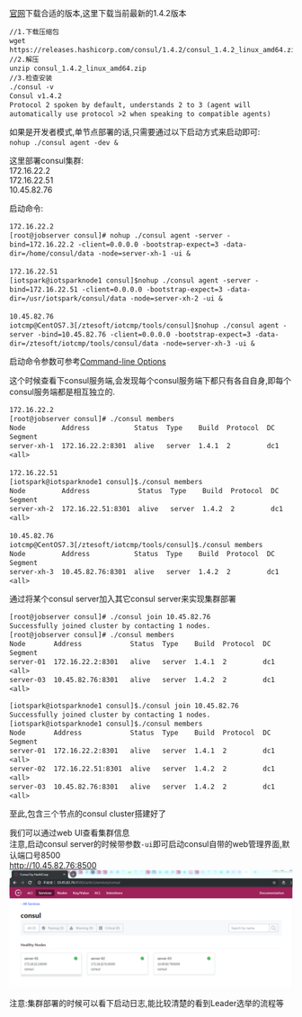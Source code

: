 [官网](https://www.consul.io/)下载合适的版本,这里下载当前最新的1.4.2版本  
```aidl
//1.下载压缩包
wget https://releases.hashicorp.com/consul/1.4.2/consul_1.4.2_linux_amd64.zip  
//2.解压
unzip consul_1.4.2_linux_amd64.zip  
//3.检查安装
./consul -v
Consul v1.4.2
Protocol 2 spoken by default, understands 2 to 3 (agent will automatically use protocol >2 when speaking to compatible agents)  
``` 

如果是开发者模式,单节点部署的话,只需要通过以下启动方式来启动即可:  
```nohup ./consul agent -dev &```  

这里部署consul集群:    
172.16.22.2    
172.16.22.51  
10.45.82.76       

启动命令:    
```aidl
172.16.22.2  
[root@jobserver consul]# nohup ./consul agent -server -bind=172.16.22.2 -client=0.0.0.0 -bootstrap-expect=3 -data-dir=/home/consul/data -node=server-xh-1 -ui &  

172.16.22.51
[iotspark@iotsparknode1 consul]$nohup ./consul agent -server -bind=172.16.22.51 -client=0.0.0.0 -bootstrap-expect=3 -data-dir=/usr/iotspark/consul/data -node=server-xh-2 -ui &  

10.45.82.76  
iotcmp@CentOS7.3[/ztesoft/iotcmp/tools/consul]$nohup ./consul agent -server -bind=10.45.82.76 -client=0.0.0.0 -bootstrap-expect=3 -data-dir=/ztesoft/iotcmp/tools/consul/data -node=server-xh-3 -ui &  
```     

启动命令参数可参考[Command-line Options](https://www.consul.io/docs/agent/options.html)  

这个时候查看下consul服务端,会发现每个consul服务端下都只有各自自身,即每个consul服务端都是相互独立的.   
```aidl  
172.16.22.2 
[root@jobserver consul]# ./consul members
Node         Address           Status  Type    Build  Protocol  DC   Segment
server-xh-1  172.16.22.2:8301  alive   server  1.4.1  2         dc1  <all>  

172.16.22.51  
[iotspark@iotsparknode1 consul]$./consul members
Node         Address            Status  Type    Build  Protocol  DC   Segment
server-xh-2  172.16.22.51:8301  alive   server  1.4.2  2         dc1  <all>

10.45.82.76   
iotcmp@CentOS7.3[/ztesoft/iotcmp/tools/consul]$./consul members
Node         Address           Status  Type    Build  Protocol  DC   Segment
server-xh-3  10.45.82.76:8301  alive   server  1.4.2  2         dc1  <all>
```  

通过将某个consul server加入其它consul server来实现集群部署  
```aidl
[root@jobserver consul]# ./consul join 10.45.82.76
Successfully joined cluster by contacting 1 nodes.
[root@jobserver consul]# ./consul members
Node       Address            Status  Type    Build  Protocol  DC   Segment
server-01  172.16.22.2:8301   alive   server  1.4.1  2         dc1  <all>
server-03  10.45.82.76:8301   alive   server  1.4.2  2         dc1  <all> 
```

```aidl
[iotspark@iotsparknode1 consul]$./consul join 10.45.82.76
Successfully joined cluster by contacting 1 nodes.
[iotspark@iotsparknode1 consul]$./consul members
Node       Address            Status  Type    Build  Protocol  DC   Segment
server-01  172.16.22.2:8301   alive   server  1.4.1  2         dc1  <all>
server-02  172.16.22.51:8301  alive   server  1.4.2  2         dc1  <all>
server-03  10.45.82.76:8301   alive   server  1.4.2  2         dc1  <all>
```
至此,包含三个节点的consul cluster搭建好了  

我们可以通过web UI查看集群信息  
注意,启动consul server的时候带参数```-ui```即可启动consul自带的web管理界面,默认端口号8500  
http://10.45.82.76:8500   
![consul web ui](https://github.com/luoluocaihong/notes/blob/master/springcloud/pic/consul-webUI.png)   
 
注意:集群部署的时候可以看下启动日志,能比较清楚的看到Leader选举的流程等    






